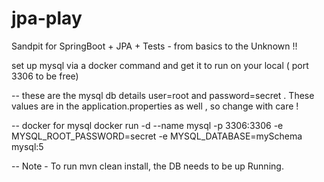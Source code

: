 # jpa-play
Sandpit for SpringBoot + JPA + Tests - from basics to the Unknown !! 

set up mysql via a docker command and get it to run on your local ( port 3306 to be free)

-- these are the mysql db details
user=root and password=secret . These values are in the application.properties as well , so change with care ! 

-- docker for mysql
docker run -d --name mysql -p 3306:3306 -e MYSQL_ROOT_PASSWORD=secret -e MYSQL_DATABASE=mySchema mysql:5

-- Note - To run mvn clean install, the DB needs to be up Running. 
